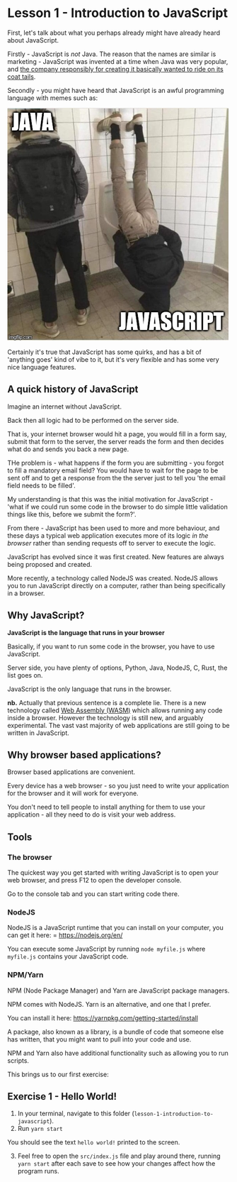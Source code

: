 # Lesson 1 - Introduction to JavaScript

First, let's talk about what you perhaps already might have already heard about JavaScript.

Firstly - JavaScript is _not_ Java. The reason that the names are similar is marketing - JavaScript was invented at a time when Java was very popular, and [the company responsibly for creating it basically wanted to ride on its coat tails](https://en.wikipedia.org/wiki/JavaScript#Creation_at_Netscape). 

Secondly - you might have heard that JavaScript is an awful programming language with memes such as: 

![alt text](./assets/jsmeme.jpeg)

Certainly it's true that JavaScript has some quirks, and has a bit of 'anything goes' kind of vibe to it, but it's very flexible and has some very nice language features. 

## A quick history of JavaScript

Imagine an internet without JavaScript. 

Back then all logic had to be performed on the server side. 

That is, your internet browser would hit a page, you would fill in a form say, submit that form to the server, the server reads the form and then decides what do and sends you back a new page. 

THe problem is - what happens if the form you are submitting - you forgot to fill a mandatory email field? You would have to wait for the page to be sent off and to get a response from the the server just to tell you 'the email field needs to be filled'.

My understanding is that this was the initial motivation for JavaScript - 'what if we could run some code in the browser to do simple little validation things like this, before we submit the form?'. 

From there - JavaScript has been used to more and more behaviour, and these days a typical web application executes more of its logic _in the browser_ rather than sending requests off to server to execute the logic. 

JavaScript has evolved since it was first created. New features are always being proposed and created. 

More recently, a technology called NodeJS was created. NodeJS allows you to run JavaScript directly on a computer, rather than being specifically in a browser. 

## Why JavaScript? 

**JavaScript is the language that runs in your browser**

Basically, if you want to run some code in the browser, you have to use JavaScript. 

Server side, you have plenty of options, Python, Java, NodeJS, C, Rust, the list goes on. 

JavaScript is the only language that runs in the browser. 

**nb.** Actually that previous sentence is a complete lie. There is a new technology called [Web Assembly (WASM)](https://webassembly.org/) which allows running any code inside a browser. However the technology is still new, and arguably experimental. The vast vast majority of web applications are still going to be written in JavaScript. 

## Why browser based applications? 

Browser based applications are convenient. 

Every device has a web browser - so you just need to write your application for the browser and it will work for everyone. 

You don't need to tell people to install anything for them to use your application - all they need to do is visit your web address. 


## Tools 

### The browser

The quickest way you get started with writing JavaScript is to open your web browser, and press F12 to open the developer console. 

Go to the console tab and you can start writing code there. 

### NodeJS

NodeJS is a JavaScript runtime that you can install on your computer, you can get it here:  =
https://nodejs.org/en/

You can execute some JavaScript by running `node myfile.js` where `myfile.js` contains your JavaScript code. 

### NPM/Yarn

NPM (Node Package Manager) and Yarn are JavaScript package managers. 

NPM comes with NodeJS. Yarn is an alternative, and one that I prefer. 

You can install it here: https://yarnpkg.com/getting-started/install

A package, also known as a library, is a bundle of code that someone else has written, that you might want to pull into your code and use. 

NPM and Yarn also have additional functionality such as allowing you to run scripts. 

This brings us to our first exercise: 

## Exercise 1 - Hello World!

1.  In your terminal, navigate to this folder (`lesson-1-introduction-to-javascript`). 
2. Run `yarn start`

You should see the text `hello world!` printed to the screen. 

3. Feel free to open the `src/index.js` file and play around there, running `yarn start` after each save to see how your changes affect how the program runs. 

